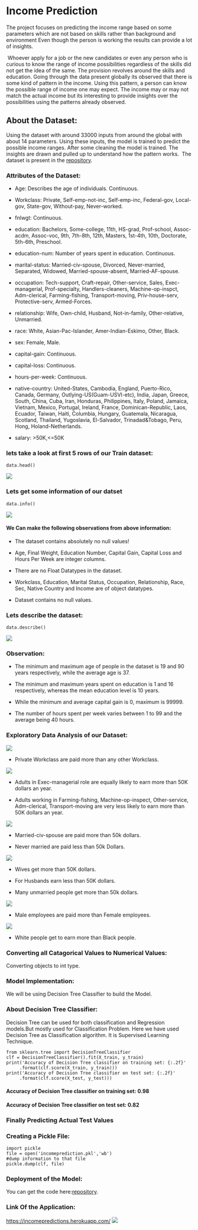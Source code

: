 # Income Prediction

The project focuses on predicting the income range based on some parameters
which are not based on skills rather than background and environment Even though 
the person is working the results can provide a lot of insights.

​
Whoever apply for a job or the new candidates or even any person who is 
curious to know the range of income possibilities regardless of the skills did not get the idea of the 
same. The provision revolves around the skills and education. Going through the data present 
globally its observed that there is some kind of pattern in the income. Using this pattern, a person 
can know the possible range of income one may expect. The income may or may not match the actual income but its interesting to provide insights over the possibilities using the patterns already 
observed.

## About the Dataset:

Using the dataset with around 33000 inputs from around the global with about 14 
parameters. Using these inputs, the model is trained to predict the possible income ranges. After 
some cleaning the model is trained. The insights are drawn and pulled up to understand how the 
pattern works.
​
The dataset is present in the [repository](https://github.com/Sara-cos/Income_Prediction).

### Attributes of the Dataset:

* Age: Describes the age of individuals. Continuous.

* Workclass: Private, Self-emp-not-inc, Self-emp-inc, Federal-gov, Local-gov, State-gov, Without-pay, Never-worked.

* fnlwgt: Continuous.

* education: Bachelors, Some-college, 11th, HS-grad, Prof-school, Assoc-acdm, Assoc-voc, 9th, 7th-8th, 12th, Masters, 1st-4th, 10th, Doctorate, 5th-6th, Preschool.

* education-num: Number of years spent in education. Continuous.

* marital-status: Married-civ-spouse, Divorced, Never-married, Separated, Widowed, Married-spouse-absent, Married-AF-spouse.

* occupation: Tech-support, Craft-repair, Other-service, Sales, Exec-managerial, Prof-specialty, Handlers-cleaners, Machine-op-inspct, Adm-clerical, Farming-fishing, Transport-moving, Priv-house-serv, Protective-serv, Armed-Forces.

* relationship: Wife, Own-child, Husband, Not-in-family, Other-relative, Unmarried.

* race: White, Asian-Pac-Islander, Amer-Indian-Eskimo, Other, Black.

* sex: Female, Male.

* capital-gain: Continuous.

* capital-loss: Continuous.

* hours-per-week: Continuous.

* native-country: United-States, Cambodia, England, Puerto-Rico, Canada, Germany, Outlying-US(Guam-USVI-etc), India, Japan, Greece, South, China, Cuba, Iran, Honduras, Philippines, Italy, Poland, Jamaica, Vietnam, Mexico, Portugal, Ireland, France, Dominican-Republic, Laos, Ecuador, Taiwan, Haiti, Columbia, Hungary, Guatemala, Nicaragua, Scotland, Thailand, Yugoslavia, El-Salvador, Trinadad&Tobago, Peru, Hong, Holand-Netherlands.

* salary: >50K,<=50K

### lets take a look at first 5 rows of our Train dataset:


```
data.head()
```
![](https://github.com/aishwaryaa-01/Income_Prediction/blob/main/Images/Screenshot%20(31).png)


### Lets get some information of our datset

```
data.info()
```
![](https://github.com/aishwaryaa-01/Income_Prediction/blob/main/Images/info.png)

#### We Can make the following observations from above information:

* The dataset contains absolutely no null values!

* Age, Final Weight, Education Number, Capital Gain, Capital Loss and Hours Per Week are integer columns.

* There are no Float Datatypes in the dataset.

* Workclass, Education, Marital Status, Occupation, Relationship, Race, Sec, Native Country and Income are of object datatypes.

* Dataset contains no null values.

### Lets describe the dataset:

```
data.describe()
```
![](https://github.com/aishwaryaa-01/Income_Prediction/blob/main/Images/describe.png)

### Observation:

* The minimum and maximum age of people in the dataset is 19 and 90 years respectively, while the average age is 37.

* The minimum and maximum years spent on education is 1 and 16 respectively, whereas the mean education level is 10 years.

* While the minimum and average capital gain is 0, maximum is 99999. 

* The number of hours spent per week varies between 1 to 99 and the average being 40 hours.

### Exploratory Data Analysis of our Dataset:

![](https://github.com/aishwaryaa-01/Income_Prediction/blob/main/Images/1.png)

* Private Workclass are paid more than any other Workclass.

![](https://github.com/aishwaryaa-01/Income_Prediction/blob/main/Images/2.png)

* Adults in Exec-managerial role are equally likely to earn more than 50K dollars an year.

* Adults working in Farming-fishing, Machine-op-inspect, Other-service, Adm-clerical, Transport-moving are very less likely to earn more than 50K dollars an year.

![](https://github.com/aishwaryaa-01/Income_Prediction/blob/main/Images/3.png)

* Married-civ-spouse are paid more than 50k dollars.

* Never married are paid less than 50k Dollars.

![](https://github.com/aishwaryaa-01/Income_Prediction/blob/main/Images/4.png)

* Wives get more than 50K dollars.

* For Husbands earn less than 50K dollars.

* Many unmarried people get more than 50k dollars.

![](https://github.com/aishwaryaa-01/Income_Prediction/blob/main/Images/5.png)

* Male employees are paid more than Female employees.

![](https://github.com/aishwaryaa-01/Income_Prediction/blob/main/Images/6.png)

* White people get to earn more than Black people.

### Converting all Catagorical Values to Numerical Values:

Converting objects to int type.

### Model Implementation:

We will be using Decision Tree Classifier to build the Model.

### About Decision Tree Classifier:

Decision Tree can be used for both classification and Regression models.But mostly used for Classification Problem.
Here we have used Decision Tree as Classification algorithm.
It is Supervised Learning Technique.

```
from sklearn.tree import DecisionTreeClassifier
clf = DecisionTreeClassifier().fit(X_train, y_train)
print('Accuracy of Decision Tree classifier on training set: {:.2f}'
     .format(clf.score(X_train, y_train)))
print('Accuracy of Decision Tree classifier on test set: {:.2f}'
     .format(clf.score(X_test, y_test)))
```



#### Accuracy of Decision Tree classifier on training set: 0.98
#### Accuracy of Decision Tree classifier on test set: 0.82

### Finally Predicting Actual Test Values

### Creating a Pickle File:

```
import pickle
file = open('incomeprediction.pkl','wb')
#dump information to that file
pickle.dump(clf, file)

```

### Deployment of the Model:

You can get the code here:[repository](https://github.com/Sara-cos/Income_Prediction/app.py).

### Link Of the Application:

https://incomepredictions.herokuapp.com/
![](https://github.com/aishwaryaa-01/Income_Prediction/blob/main/Images/app.png)
